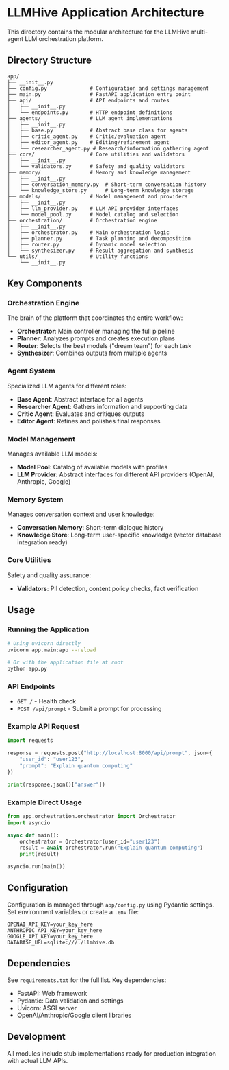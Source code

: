 # LLMHive Application Architecture

This directory contains the modular architecture for the LLMHive multi-agent LLM orchestration platform.

## Directory Structure

```
app/
├── __init__.py
├── config.py              # Configuration and settings management
├── main.py                # FastAPI application entry point
├── api/                   # API endpoints and routes
│   ├── __init__.py
│   └── endpoints.py       # HTTP endpoint definitions
├── agents/                # LLM agent implementations
│   ├── __init__.py
│   ├── base.py            # Abstract base class for agents
│   ├── critic_agent.py    # Critic/evaluation agent
│   ├── editor_agent.py    # Editing/refinement agent
│   └── researcher_agent.py # Research/information gathering agent
├── core/                  # Core utilities and validators
│   ├── __init__.py
│   └── validators.py      # Safety and quality validators
├── memory/                # Memory and knowledge management
│   ├── __init__.py
│   ├── conversation_memory.py  # Short-term conversation history
│   └── knowledge_store.py      # Long-term knowledge storage
├── models/                # Model management and providers
│   ├── __init__.py
│   ├── llm_provider.py    # LLM API provider interfaces
│   └── model_pool.py      # Model catalog and selection
├── orchestration/         # Orchestration engine
│   ├── __init__.py
│   ├── orchestrator.py    # Main orchestration logic
│   ├── planner.py         # Task planning and decomposition
│   ├── router.py          # Dynamic model selection
│   └── synthesizer.py     # Result aggregation and synthesis
└── utils/                 # Utility functions
    └── __init__.py
```

## Key Components

### Orchestration Engine
The brain of the platform that coordinates the entire workflow:
- **Orchestrator**: Main controller managing the full pipeline
- **Planner**: Analyzes prompts and creates execution plans
- **Router**: Selects the best models ("dream team") for each task
- **Synthesizer**: Combines outputs from multiple agents

### Agent System
Specialized LLM agents for different roles:
- **Base Agent**: Abstract interface for all agents
- **Researcher Agent**: Gathers information and supporting data
- **Critic Agent**: Evaluates and critiques outputs
- **Editor Agent**: Refines and polishes final responses

### Model Management
Manages available LLM models:
- **Model Pool**: Catalog of available models with profiles
- **LLM Provider**: Abstract interfaces for different API providers (OpenAI, Anthropic, Google)

### Memory System
Manages conversation context and user knowledge:
- **Conversation Memory**: Short-term dialogue history
- **Knowledge Store**: Long-term user-specific knowledge (vector database integration ready)

### Core Utilities
Safety and quality assurance:
- **Validators**: PII detection, content policy checks, fact verification

## Usage

### Running the Application

```bash
# Using uvicorn directly
uvicorn app.main:app --reload

# Or with the application file at root
python app.py
```

### API Endpoints

- `GET /` - Health check
- `POST /api/prompt` - Submit a prompt for processing

### Example API Request

```python
import requests

response = requests.post("http://localhost:8000/api/prompt", json={
    "user_id": "user123",
    "prompt": "Explain quantum computing"
})

print(response.json()["answer"])
```

### Example Direct Usage

```python
from app.orchestration.orchestrator import Orchestrator
import asyncio

async def main():
    orchestrator = Orchestrator(user_id="user123")
    result = await orchestrator.run("Explain quantum computing")
    print(result)

asyncio.run(main())
```

## Configuration

Configuration is managed through `app/config.py` using Pydantic settings. Set environment variables or create a `.env` file:

```env
OPENAI_API_KEY=your_key_here
ANTHROPIC_API_KEY=your_key_here
GOOGLE_API_KEY=your_key_here
DATABASE_URL=sqlite:///./llmhive.db
```

## Dependencies

See `requirements.txt` for the full list. Key dependencies:
- FastAPI: Web framework
- Pydantic: Data validation and settings
- Uvicorn: ASGI server
- OpenAI/Anthropic/Google client libraries

## Development

All modules include stub implementations ready for production integration with actual LLM APIs.
